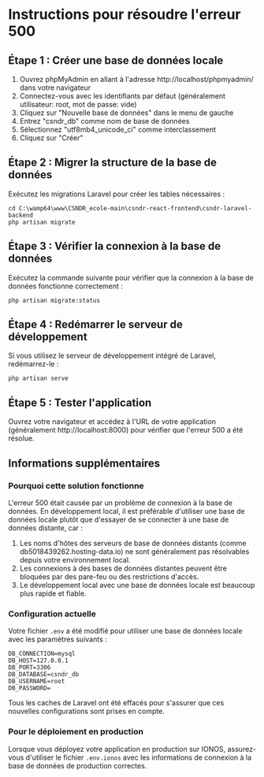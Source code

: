 # Instructions pour résoudre l'erreur 500

## Étape 1 : Créer une base de données locale

1. Ouvrez phpMyAdmin en allant à l'adresse http://localhost/phpmyadmin/ dans votre navigateur
2. Connectez-vous avec les identifiants par défaut (généralement utilisateur: root, mot de passe: vide)
3. Cliquez sur "Nouvelle base de données" dans le menu de gauche
4. Entrez "csndr_db" comme nom de base de données
5. Sélectionnez "utf8mb4_unicode_ci" comme interclassement
6. Cliquez sur "Créer"

## Étape 2 : Migrer la structure de la base de données

Exécutez les migrations Laravel pour créer les tables nécessaires :

```
cd C:\wamp64\www\CSNDR_ecole-main\csndr-react-frontend\csndr-laravel-backend
php artisan migrate
```

## Étape 3 : Vérifier la connexion à la base de données

Exécutez la commande suivante pour vérifier que la connexion à la base de données fonctionne correctement :

```
php artisan migrate:status
```

## Étape 4 : Redémarrer le serveur de développement

Si vous utilisez le serveur de développement intégré de Laravel, redémarrez-le :

```
php artisan serve
```

## Étape 5 : Tester l'application

Ouvrez votre navigateur et accédez à l'URL de votre application (généralement http://localhost:8000) pour vérifier que l'erreur 500 a été résolue.

## Informations supplémentaires

### Pourquoi cette solution fonctionne

L'erreur 500 était causée par un problème de connexion à la base de données. En développement local, il est préférable d'utiliser une base de données locale plutôt que d'essayer de se connecter à une base de données distante, car :

1. Les noms d'hôtes des serveurs de base de données distants (comme db5018439262.hosting-data.io) ne sont généralement pas résolvables depuis votre environnement local.
2. Les connexions à des bases de données distantes peuvent être bloquées par des pare-feu ou des restrictions d'accès.
3. Le développement local avec une base de données locale est beaucoup plus rapide et fiable.

### Configuration actuelle

Votre fichier `.env` a été modifié pour utiliser une base de données locale avec les paramètres suivants :

```
DB_CONNECTION=mysql
DB_HOST=127.0.0.1
DB_PORT=3306
DB_DATABASE=csndr_db
DB_USERNAME=root
DB_PASSWORD=
```

Tous les caches de Laravel ont été effacés pour s'assurer que ces nouvelles configurations sont prises en compte.

### Pour le déploiement en production

Lorsque vous déployez votre application en production sur IONOS, assurez-vous d'utiliser le fichier `.env.ionos` avec les informations de connexion à la base de données de production correctes.